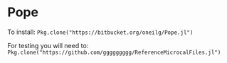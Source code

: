 # Pope
To install:
`Pkg.clone("https://bitbucket.org/oneilg/Pope.jl")`

For testing you will need to:
`Pkg.clone("https://github.com/ggggggggg/ReferenceMicrocalFiles.jl")`